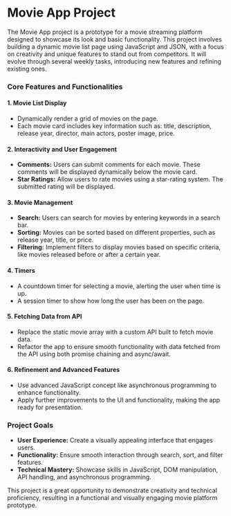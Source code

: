 # Movie App Project

<p>The Movie App project is a prototype for a movie streaming platform designed to showcase its look and basic functionality. This project involves building a dynamic movie list page using JavaScript and JSON, with a focus on creativity and unique features to stand out from competitors. It will evolve through several weekly tasks, introducing new features and refining existing ones.</p>

<h3>Core Features and Functionalities</h3>

<h4>1. Movie List Display</h4>
<ul>
<li>Dynamically render a grid of movies on the page.</li>
<li>Each movie card includes key information such as: title, description, release year, director, main actors, poster image, price.</li>
</ul>

<h4>2. Interactivity and User Engagement</h4>
<ul>
<li><b>Comments:</b> Users can submit comments for each movie. These comments will be displayed dynamically below the movie card.</li>
<li><b>Star Ratings:</b> Allow users to rate movies using a star-rating system. The submitted rating will be displayed.</li>
</ul>

<h4>3. Movie Management</h4>
<ul>
<li><b>Search:</b> Users can search for movies by entering keywords in a search bar.</li>
<li><b>Sorting:</b>  Movies can be sorted based on different properties, such as release year, title, or price.</li>
<li><b>Filtering:</b> Implement filters to display movies based on specific criteria, like movies released before or after a certain year.</li>
</ul>

<h4>4. Timers</h4>
<ul>
<li>A countdown timer for selecting a movie, alerting the user when time is up.</li>
<li>A session timer to show how long the user has been on the page.</li>
</ul>

<h4>5. Fetching Data from API</h4>
<ul>
<li>Replace the static movie array with a custom API built to fetch movie data.</li>
<li>Refactor the app to ensure smooth functionality with data fetched from the API using both promise chaining and async/await.</li>
</ul>

<h4>6. Refinement and Advanced Features</h4>
<ul>
<li>Use advanced JavaScript concept like asynchronous programming to enhance functionality.</li>
<li>Apply further improvements to the UI and functionality, making the app ready for presentation.</li>
</ul>

<h3>Project Goals</h3>

<ul>
<li><b>User Experience:</b> Create a visually appealing interface that engages users.</li>
<li><b>Functionality:</b> Ensure smooth interaction through search, sort, and filter features.</li>
<li><b>Technical Mastery:</b> Showcase skills in JavaScript, DOM manipulation, API handling, and asynchronous programming.</li>
</ul>

<p>This project is a great opportunity to demonstrate creativity and technical proficiency, resulting in a functional and visually engaging movie platform prototype.</p>